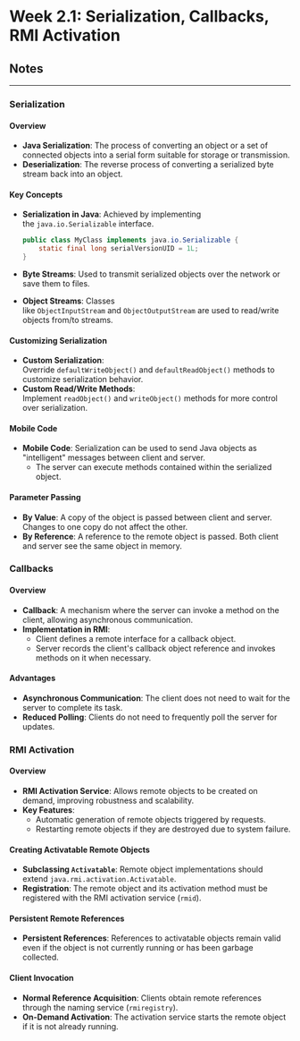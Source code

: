 # Week 2.1: Serialization, Callbacks, RMI Activation
## Notes
---

### Serialization

#### Overview

- **Java Serialization**: The process of converting an object or a set of connected objects into a serial form suitable for storage or transmission.
- **Deserialization**: The reverse process of converting a serialized byte stream back into an object.

#### Key Concepts

- **Serialization in Java**: Achieved by implementing the `java.io.Serializable` interface.
    
    ```java
    public class MyClass implements java.io.Serializable {
        static final long serialVersionUID = 1L;
    }
    ```
    
- **Byte Streams**: Used to transmit serialized objects over the network or save them to files.
- **Object Streams**: Classes like `ObjectInputStream` and `ObjectOutputStream` are used to read/write objects from/to streams.

#### Customizing Serialization

- **Custom Serialization**: Override `defaultWriteObject()` and `defaultReadObject()` methods to customize serialization behavior.
- **Custom Read/Write Methods**: Implement `readObject()` and `writeObject()` methods for more control over serialization.

#### Mobile Code

- **Mobile Code**: Serialization can be used to send Java objects as "intelligent" messages between client and server.
    - The server can execute methods contained within the serialized object.

#### Parameter Passing

- **By Value**: A copy of the object is passed between client and server. Changes to one copy do not affect the other.
- **By Reference**: A reference to the remote object is passed. Both client and server see the same object in memory.

### Callbacks

#### Overview

- **Callback**: A mechanism where the server can invoke a method on the client, allowing asynchronous communication.
- **Implementation in RMI**:
    - Client defines a remote interface for a callback object.
    - Server records the client's callback object reference and invokes methods on it when necessary.

#### Advantages

- **Asynchronous Communication**: The client does not need to wait for the server to complete its task.
- **Reduced Polling**: Clients do not need to frequently poll the server for updates.

### RMI Activation

#### Overview

- **RMI Activation Service**: Allows remote objects to be created on demand, improving robustness and scalability.
- **Key Features**:
    - Automatic generation of remote objects triggered by requests.
    - Restarting remote objects if they are destroyed due to system failure.

#### Creating Activatable Remote Objects

- **Subclassing `Activatable`**: Remote object implementations should extend `java.rmi.activation.Activatable`.
- **Registration**: The remote object and its activation method must be registered with the RMI activation service (`rmid`).

#### Persistent Remote References

- **Persistent References**: References to activatable objects remain valid even if the object is not currently running or has been garbage collected.

#### Client Invocation

- **Normal Reference Acquisition**: Clients obtain remote references through the naming service (`rmiregistry`).
- **On-Demand Activation**: The activation service starts the remote object if it is not already running.
